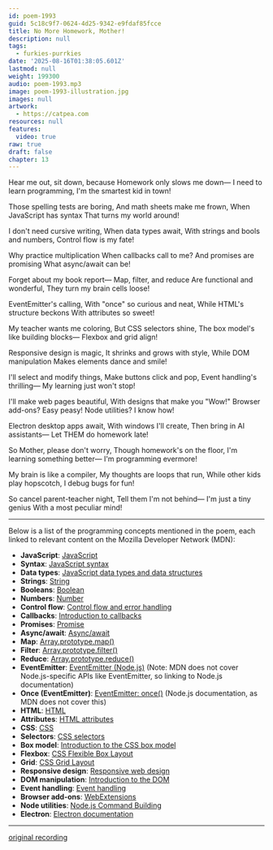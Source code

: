 ```yaml
---
id: poem-1993
guid: 5c18c9f7-0624-4d25-9342-e9fdaf85fcce
title: No More Homework, Mother!
description: null
tags:
  - furkies-purrkies
date: '2025-08-16T01:38:05.601Z'
lastmod: null
weight: 199300
audio: poem-1993.mp3
image: poem-1993-illustration.jpg
images: null
artwork:
  - https://catpea.com
resources: null
features:
  video: true
raw: true
draft: false
chapter: 13
---
```


Hear me out, sit down,
because Homework only slows me down—
I need to learn programming,
I'm the smartest kid in town!

Those spelling tests are boring,
And math sheets make me frown,
When JavaScript has syntax
That turns my world around!

I don't need cursive writing,
When data types await,
With strings and bools and numbers,
Control flow is my fate!

Why practice multiplication
When callbacks call to me?
And promises are promising
What async/await can be!

Forget about my book report—
Map, filter, and reduce
Are functional and wonderful,
They turn my brain cells loose!

EventEmitter's calling,
With "once" so curious and neat,
While HTML's structure beckons
With attributes so sweet!

My teacher wants me coloring,
But CSS selectors shine,
The box model's like building blocks—
Flexbox and grid align!

Responsive design is magic,
It shrinks and grows with style,
While DOM manipulation
Makes elements dance and smile!

I'll select and modify things,
Make buttons click and pop,
Event handling's thrilling—
My learning just won't stop!

I'll make web pages beautiful,
With designs that make you "Wow!"
Browser add-ons? Easy peasy!
Node utilities? I know how!

Electron desktop apps await,
With windows I'll create,
Then bring in AI assistants—
Let THEM do homework late!

So Mother, please don't worry,
Though homework's on the floor,
I'm learning something better—
I'm programming evermore!

My brain is like a compiler,
My thoughts are loops that run,
While other kids play hopscotch,
I debug bugs for fun!

So cancel parent-teacher night,
Tell them I'm not behind—
I'm just a tiny genius
With a most peculiar mind!

---

Below is a list of the programming concepts mentioned in the poem, each linked to relevant content on the Mozilla Developer Network (MDN):

- **JavaScript**: [JavaScript](https://developer.mozilla.org/en-US/docs/Web/JavaScript)
- **Syntax**: [JavaScript syntax](https://developer.mozilla.org/en-US/docs/Web/JavaScript/Guide/Grammar_and_types)
- **Data types**: [JavaScript data types and data structures](https://developer.mozilla.org/en-US/docs/Web/JavaScript/Data_structures)
- **Strings**: [String](https://developer.mozilla.org/en-US/docs/Web/JavaScript/Reference/Global_Objects/String)
- **Booleans**: [Boolean](https://developer.mozilla.org/en-US/docs/Web/JavaScript/Reference/Global_Objects/Boolean)
- **Numbers**: [Number](https://developer.mozilla.org/en-US/docs/Web/JavaScript/Reference/Global_Objects/Number)
- **Control flow**: [Control flow and error handling](https://developer.mozilla.org/en-US/docs/Web/JavaScript/Guide/Control_flow_and_error_handling)
- **Callbacks**: [Introduction to callbacks](https://developer.mozilla.org/en-US/docs/Glossary/Callback_function)
- **Promises**: [Promise](https://developer.mozilla.org/en-US/docs/Web/JavaScript/Reference/Global_Objects/Promise)
- **Async/await**: [Async/await](https://developer.mozilla.org/en-US/docs/Web/JavaScript/Reference/Statements/async_function)
- **Map**: [Array.prototype.map()](https://developer.mozilla.org/en-US/docs/Web/JavaScript/Reference/Global_Objects/Array/map)
- **Filter**: [Array.prototype.filter()](https://developer.mozilla.org/en-US/docs/Web/JavaScript/Reference/Global_Objects/Array/filter)
- **Reduce**: [Array.prototype.reduce()](https://developer.mozilla.org/en-US/docs/Web/JavaScript/Reference/Global_Objects/Array/reduce)
- **EventEmitter**: [EventEmitter (Node.js)](https://nodejs.org/api/events.html#class-eventemitter) (Note: MDN does not cover Node.js-specific APIs like EventEmitter, so linking to Node.js documentation)
- **Once (EventEmitter)**: [EventEmitter: once()](https://nodejs.org/api/events.html#eventemitteronceeventname-listener) (Node.js documentation, as MDN does not cover this)
- **HTML**: [HTML](https://developer.mozilla.org/en-US/docs/Web/HTML)
- **Attributes**: [HTML attributes](https://developer.mozilla.org/en-US/docs/Web/HTML/Attributes)
- **CSS**: [CSS](https://developer.mozilla.org/en-US/docs/Web/CSS)
- **Selectors**: [CSS selectors](https://developer.mozilla.org/en-US/docs/Web/CSS/CSS_Selectors)
- **Box model**: [Introduction to the CSS box model](https://developer.mozilla.org/en-US/docs/Web/CSS/CSS_Box_Model/Introduction_to_the_CSS_box_model)
- **Flexbox**: [CSS Flexible Box Layout](https://developer.mozilla.org/en-US/docs/Web/CSS/CSS_Flexible_Box_Layout)
- **Grid**: [CSS Grid Layout](https://developer.mozilla.org/en-US/docs/Web/CSS/CSS_Grid_Layout)
- **Responsive design**: [Responsive web design](https://developer.mozilla.org/en-US/docs/Learn/CSS/CSS_layout/Responsive_Design)
- **DOM manipulation**: [Introduction to the DOM](https://developer.mozilla.org/en-US/docs/Web/API/Document_Object_Model/Introduction)
- **Event handling**: [Event handling](https://developer.mozilla.org/en-US/docs/Web/Events)
- **Browser add-ons**: [WebExtensions](https://developer.mozilla.org/en-US/docs/Mozilla/Add-ons/WebExtensions)
- **Node utilities**: [Node.js Command Building](https://duckduckgo.com/?q=How+To+Build+Command+Line+Applications+with+Node.js&t=ffab&ia=web)
- **Electron**: [Electron documentation](https://www.electronjs.org/docs/latest/)
---
[original recording](files/poem-1993-original.mp3)
